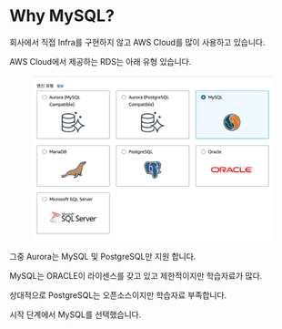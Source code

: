 # Why MySQL?

회사에서 직접 Infra를 구현하지 않고 AWS Cloud를 많이 사용하고 있습니다.

AWS Cloud에서 제공하는 RDS는 아래 유형 있습니다.

<figure><img src="../../.gitbook/assets/image (1) (1) (1) (1).png" alt=""><figcaption></figcaption></figure>

그중 Aurora는 MySQL 및 PostgreSQL만 지원 합니다.

MySQL는 ORACLE이 라이센스를 갖고 있고 제한적이지만 학습자료가 많다.

상대적으로 PostgreSQL는 오픈소스이지만 학습자료 부족합니다.

시작 단계에서 MySQL를 선택했습니다.
